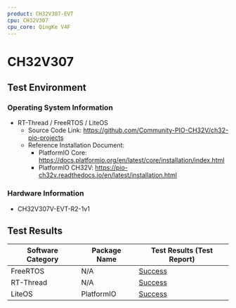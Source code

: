 ```yaml
---
product: CH32V307-EVT
cpu: CH32V307
cpu_core: QingKe V4F
---
```



# CH32V307

## Test Environment

### Operating System Information

- RT-Thread / FreeRTOS / LiteOS
    - Source Code Link: https://github.com/Community-PIO-CH32V/ch32-pio-projects
    - Reference Installation Document:
        - PlatformIO Core: https://docs.platformio.org/en/latest/core/installation/index.html
        - PlatformIO CH32V: https://pio-ch32v.readthedocs.io/en/latest/installation.html

### Hardware Information

- CH32V307V-EVT-R2-1v1

## Test Results

| Software Category | Package Name | Test Results (Test Report) |
| ----------------- | ------------ | -------------------------- |
| FreeRTOS          | N/A          | [Success][FreeRTOS]        |
| RT-Thread         | N/A          | [Success][RTThread]        |
| LiteOS            | PlatformIO   | [Success][LiteOS]          |

[FreeRTOS]: ./FreeRTOS/README.md
[RTThread]: ./RT-Thread/README.md
[LiteOS]: ./LiteOS/README.md
